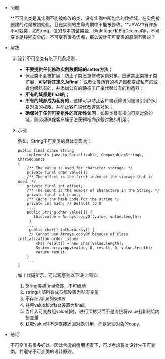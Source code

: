 - 问题

  **不可变类是其实例不能被修改的类，没有实例中所包含的数据域，在实例被创建的时候被初始化，且在实例的生命周期中不能被修改。**JAVA中有许多不可变类，如String，值的基本包装类型，BigInteger和BigDecimal等，不可变类是线程安全的。不可变有很多优点，那么设计不可变类的原则有哪些？

- 解决

  1. 设计不可变类有以下几条规则：

     - **不要提供任何修改实例数据域的setter方法**；
     - 保证类不会被扩展：防止子类恶意修改实例对象，应该禁止类被子类扩展，**可以将其定义为final**；或者让类所有的构造器都变成私有的或者包级私有的，并添加公有的静态工厂来代替公有的构造器；
     - **所有的域都是final的；**
     - **所有的域都成为私有的**，这样可以防止客户端获得访问被域引用的可变对象的权限，并防止客户端修改这些对象；
     - **确保对于任何可变组件的互斥性访问**：如果类具有指向可变对象的域，则必须确保客户端无法获得指向这些对象的引用；

  2. 示例

     例如，String不可变类的具体实现为：

     ```
     public final class String
         implements java.io.Serializable, Comparable<String>, CharSequence
     {
         /** The value is used for character storage. */
         private final char value[];
         /** The offset is the first index of the storage that is used. */
         private final int offset;
         /** The count is the number of characters in the String. */
         private final int count;
         /** Cache the hash code for the string */
         private int hash; // Default to 0
         ....
         public String(char value[]) {
     		this.value = Arrays.copyOf(value, value.length); 
          }
         ...
          public char[] toCharArray() {
          // Cannot use Arrays.copyOf because of class initialization order issues
             char result[] = new char[value.length];
             System.arraycopy(value, 0, result, 0, value.length);
             return result;
         }
         ...
     }
     ```

     如上代码所示，可以观察到以下设计细节:

     1. String类被final修饰，不可继承
     2. string内部所有成员都设置为私有变量
     3. 不存在value的setter
     4. 并将value和offset设置为final。
     5. 当传入可变数组value[]时，进行深拷贝而不是直接将value[]复制给内部变量.
     6. 获取value时不是直接返回对象引用，而是返回对象的copy.

- 结论

  不可变类有很多好处，因此合适的适用场景下，可以考虑将类设计生不可变类，并遵守不可变类的设计原则。